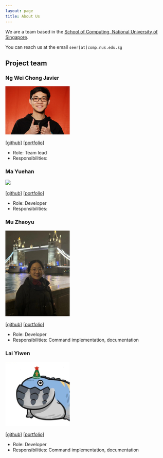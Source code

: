 ```yaml
---
layout: page
title: About Us
---
```


We are a team based in the [School of Computing, National University of Singapore](http://www.comp.nus.edu.sg).

You can reach us at the email `seer[at]comp.nus.edu.sg`

## Project team

### Ng Wei Chong Javier

<img src="images/javierng2knus.png" width="200px">

[[github](https://github.com/javierng2knus)]
[[portfolio](team/javier.md)]

* Role: Team lead
* Responsibilities: <Will be reassigned on a later date>

### Ma Yuehan

<img src="images/johndoe.png" width="200px">

[[github](https://github.com/MaYuehan)]
[[portfolio](team/mayuehan.md)]

* Role: Developer
* Responsibilities: 

### Mu Zhaoyu

<img src="images/ella-e.png" width="200px">

[[github](http://github.com/Ella-e)] 
[[portfolio](team/ella-e.md)]

* Role: Developer
* Responsibilities: Command implementation, documentation

### Lai Yiwen

<img src="images/seahogs.png" width="200px">

[[github](http://github.com/johndoe)]
[[portfolio](team/seahogs.md)]

* Role: Developer
* Responsibilities: Command implementation, documentation
